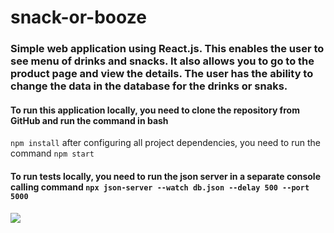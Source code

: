 # snack-or-booze

### Simple web application using React.js. This enables the user to see menu of drinks and snacks. It also allows you to go to the product page and view the details. The user has the ability to change the data in the database for the drinks or snaks.

#### To run this application locally, you need to clone the repository from GitHub and run the command in bash 
```npm install``` after configuring all project dependencies, you need to run the command ```npm start```

#### To run tests locally, you need to run the json server in a separate console calling command ```npx json-server --watch db.json --delay 500 --port 5000```

<img src="http://curric.rithmschool.com/springboard/assessments/react-1-d93a/_images/madlibs.gif">
